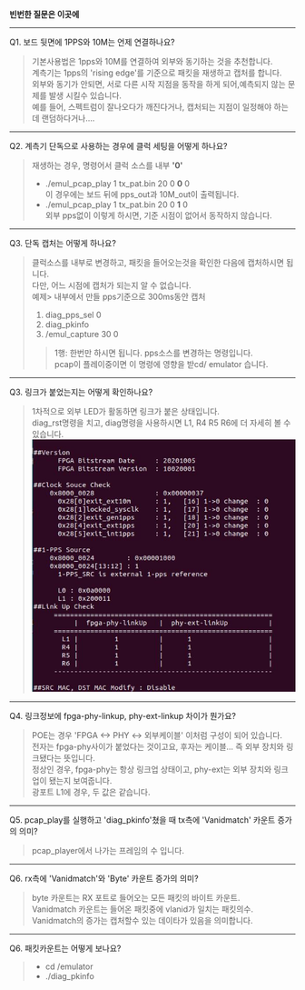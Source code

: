 **빈번한 질문은 이곳에**  

***
Q1. 보드 뒷면에 1PPS와 10M는 언제 연결하나요?  
>기본사용법은 1pps와 10M를 연결하여 외부와 동기하는 것을 추천합니다.  
>계측기는 1pps의 'rising edge'를 기준으로 패킷을 재생하고 캡처를 합니다.  
>외부와 동기가 안되면, 서로 다른 시작 지점을 동작을 하게 되어,예측되지 않는 문제를 발생 시킬수 있습니다.  
>예를 들어, 스펙트럼이 잘나오다가 깨진다거나, 캡처되는 지점이 일정해야 하는데 랜덤하다거나....    
  
***  
Q2. 계측기 단독으로 사용하는 경우에 클럭 세팅을 어떻게 하나요?     
>재생하는 경우, 명령어서 클럭 소스를 내부 **'0'**   
>- ./emul_pcap_play 1 tx_pat.bin 20 0 **0** 0   
>이 경우에는 보드 뒤에 pps_out과 10M_out이 출력됩니다.  
>- ./emul_pcap_play 1 tx_pat.bin 20 0 **1** 0   
>외부 pps없이 이렇게 하시면, 기준 시점이 없어서 동작하지 않습니다.  
  
***  
Q3. 단독 캡처는 어떻게 하나요?  
>클럭소스를 내부로 변경하고, 패킷을 들어오는것을 확인한 다음에 캡처하시면 됩니다.  
>다만, 어느 시점에 캡처가 되는지 알 수 없습니다.  
>예제> 내부에서 만들 pps기준으로 300ms동안 캡처  
>1. diag_pps_sel 0   
>2. diag_pkinfo  
>3. /emul_capture 30 0  
>>1행: 한번만 하시면 됩니다. pps소스를 변경하는 명령입니다.  
>>pcap이 플레이중이면 이 명령에 영향을 받cd/ emulator 습니다.  

***  
Q3. 링크가 붙었는지는 어떻게 확인하나요?  
>1차적으로 외부 LED가 활동하면 링크가 붙은 상태입니다.  
>diag_rst명령을 치고, diag명령을 사용하시면 L1, R4 R5 R6에 더 자세히 볼 수 있습니다.  
![diag명령그림](https://github.com/ymhan-erik/emul/blob/main/doc/pic/diag.jpg)  

***  
Q4. 링크정보에 fpga-phy-linkup, phy-ext-linkup 차이가 뭔가요?  
> POE는 경우 'FPGA <-> PHY <-> 외부케이블' 이처럼 구성이 되어 있습니다.    
> 전자는 fpga-phy사이가 붙었다는 것이고요, 후자는 케이블... 즉 외부 장치와 링크됐다는 뜻입니다.    
> 정상인 경우, fpga-phy는 항상 링크업 상태이고, phy-ext는 외부 장치와 링크업이 됐는지 보여줍니다.    
> 광포트 L1에 경우, 두 값은 같습니다.    

***  
Q5. pcap_play를 실행하고 'diag_pkinfo'쳤을 때 tx측에 'Vanidmatch' 카운트 증가의 의미?  
> pcap_player에서 나가는 프레임의 수 입니다.  
  
***  
Q6. rx측에 'Vanidmatch'와 'Byte' 카운트 증가의 의미?  
> byte 카운트는 RX 포트로 들어오는 모든 패킷의 바이트 카운트.  
> Vanidmatch 카운트는 들어온 패킷중에 vlanid가 일치는 패킷의수.
> Vanidmatch의 증가는 캡처할수 있는 데이타가 있음을 의미합니다.

***  
Q6. 패킷카운트는 어떻게 보나요?
>- cd /emulator  
>- ./diag_pkinfo   

